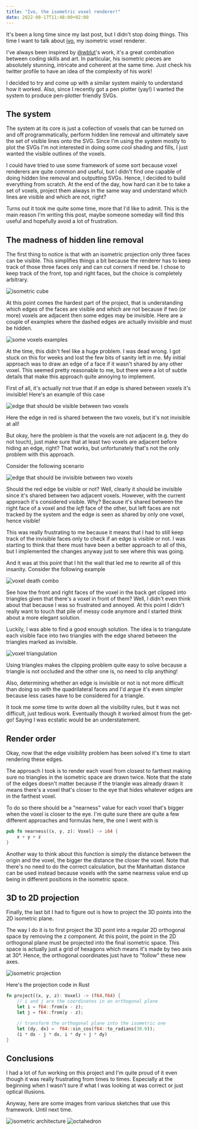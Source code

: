```yaml
---
title: "Ivo, the isometric voxel renderer!"
date: 2022-08-17T11:48:09+02:00
---
```


It's been a long time since my last post, but I didn't stop doing things. This
time I want to talk about [ivo][ivo-github], my isometric voxel renderer.

I've always been inspired by [@wblut][wblut]'s work, it's a great combination
between coding skills and art. In particular, his isometric pieces are
absolutely stunning, intricate and coherent at the same time. Just check his
twitter profile to have an idea of the complexity of his work!

I decided to try and come up with a similar system mainly to understand how it
worked. Also, since I recently got a pen plotter (yay!) I wanted the system to
produce pen-plotter friendly SVGs.

## The system

The system at its core is just a collection of voxels that can be turned on and
off programmatically, perform hidden line removal and ultimately save the set of
visible lines onto the SVG. Since I'm using the system mostly to plot the SVGs
I'm not interested in doing some cool shading and fills, I just wanted the
visible outlines of the voxels.

I could have tried to use some framework of some sort because voxel renderers
are quite common and useful, but I didn't find one capable of doing hidden line
removal and outputting SVGs. Hence, I decided to build everything from scratch.
At the end of the day, how hard can it be to take a set of voxels, project them
always in the same way and understand which lines are visible and which are not,
right?

Turns out it took me quite some time, more that I'd like to admit. This is the
main reason I'm writing this post, maybe someone someday will find this useful
and hopefully avoid a lot of frustration.

## The madness of hidden line removal

The first thing to notice is that with an isometric projection only three faces
can be visible. This simplifies things a bit because the renderer has to keep
track of those three faces only and can cut corners if need be. I chose to keep
track of the front, top and right faces, but the choice is completely arbitrary.

<img src="isocube.svg" alt="isometric cube" class="image-centered">

At this point comes the hardest part of the project, that is understanding which
edges of the faces are visible and which are not because if two (or more) voxels
are adjacent then some edges may be invisible. Here are a couple of examples
where the dashed edges are actually invisible and must be hidden.

<img src="adjacent.svg" alt="some voxels examples" class="image-centered">

At the time, this didn't feel like a huge problem. I was dead wrong. I got stuck
on this for weeks and lost the few bits of sanity left in me. My initial
approach was to draw an edge of a face if it wasn't shared by any other voxel.
This seemed pretty reasonable to me, but there were a lot of subtle details that
make this approach quite annoying to implement.

First of all, it's actually not true that if an edge is shared between voxels
it's invisible! Here's an example of this case

<img src="shared_edge.svg" alt="edge that should be visible between two voxels"
class="image-centered">

Here the edge in red is shared between the two voxels, but it's not invisible at
all!

But okay, here the problem is that the voxels are not adjacent (e.g. they do not
touch), just make sure that at least two voxels are adjacent before hiding an
edge, right? That works, but unfortunately that's not the only problem with this
approach.

Consider the following scenario

<img src="shared_edge_invisible.svg" alt="edge that should be invisible between
two voxels" class="image-centered">

Should the red edge be visible or not? Well, clearly it should be invisible
since it's shared between two adjacent voxels. However, with the current
approach it's considered visible. Why? Because it's shared between the right
face of a voxel and the _left_ face of the other, but left faces are not tracked
by the system and the edge is seen as shared by only one voxel, hence visible!

This was really frustrating to me because it means that I had to still keep
track of the invisible faces only to check if an edge is visible or not. I was
starting to think that there must have been a better approach to all of this,
but I implemented the changes anyway just to see where this was going.

And it was at this point that I hit the wall that led me to rewrite all of this
insanity. Consider the following example

<img src="death.svg" alt="voxel death combo" class="image-centered">

See how the front and right faces of the voxel in the back get clipped into
triangles given that there's a voxel in front of them? Well, I didn't even think
about that because I was so frustrated and annoyed. At this point I didn't
really want to touch that pile of messy code anymore and I started think about a
more elegant solution.

Luckily, I was able to find a good enough solution. The idea is to triangulate
each visible face into two triangles with the edge shared between the triangles
marked as invisible.

<img src="triangulation.svg" alt="voxel triangulation" class="image-centered">

Using triangles makes the clipping problem quite easy to solve because a
triangle is not occluded and the other one is, no need to clip anything!

Also, determining whether an edge is invisible or not is not more difficult than
doing so with the quadrilateral faces and I'd argue it's even simpler because
less cases have to be considered for a triangle.

It took me some time to write down all the visibility rules, but it was not
difficult, just tedious work. Eventually though it worked almost from the
get-go! Saying I was ecstatic would be an understatement.

## Render order

Okay, now that the edge visibility problem has been solved it's time to start
rendering these edges.

The approach I took is to render each voxel from closest to farthest making sure
no triangles in the isometric space are drawn twice. Note that the state of the
edges doesn't matter because if the triangle was already drawn it means there's
a voxel that's closer to the eye that hides whatever edges are in the farthest
voxel.

To do so there should be a "nearness" value for each voxel that's bigger when
the voxel is closer to the eye. I'm quite sure there are quite a few different
approaches and formulas here, the one I went with is

```rust
pub fn nearness((x, y, z): Voxel) -> i64 {
    x + y + z
}
```

Another way to think about this function is simply the distance between the
origin and the voxel, the bigger the distance the closer the voxel. Note that
there's no need to do the correct calculation, but the Manhattan distance can be
used instead because voxels with the same nearness value end up being in
different positions in the isometric space.

## 3D to 2D projection

Finally, the last bit I had to figure out is how to project the 3D points into
the 2D isometric plane.

The way I do it is to first project the 3D point into a regular 2D orthogonal
space by removing the z component. At this point, the point in the 2D orthogonal
plane must be projected into the final isometric space. This space is actually
just a grid of hexagons which means it's made by two axis at 30°. Hence, the
orthogonal coordinates just have to "follow" these new axes.

<img src="projection.svg" alt="isometric projection" class="image-centered">

Here's the projection code in Rust

```rust
fn project((x, y, z): Voxel) -> (f64,f64) {
    // i and j are the coordinates in an orthogonal plane
    let i = f64::from(x - z);
    let j = f64::from(y - z);

    // transform the orthogonal plane into the isometric one
    let (dy, dx) =  f64::sin_cos(f64::to_radians(30.0));
    (i * dx - j * dx, i * dy + j * dy)
}
```

## Conclusions

I had a lot of fun working on this project and I'm quite proud of it even though
it was really frustrating from times to times. Especially at the beginning when
I wasn't sure if what I was looking at was correct or just optical illusions.

Anyway, here are some images from various sketches that use this framework.
Until next time.

<img src="archi.png" alt="isometric architecture" class="image-centered">
<img src="octa.png" alt="octahedron" class="image-centered">

[ivo-github]: https://github.com/danieledapo/r3d/#ivo-the-isometric-voxel-renderer
[wblut]: https://twitter.com/wblut?s=20&t=9dSF2Smqs3FbaDf0J9GgGQ
